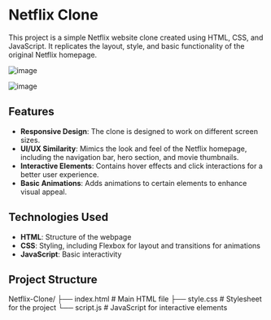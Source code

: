 # Netflix Clone

This project is a simple Netflix website clone created using HTML, CSS, and JavaScript. It replicates the layout, style, and basic functionality of the original Netflix homepage.

![image](https://github.com/user-attachments/assets/c79025eb-3614-44ed-afe3-ef645cbf6ba8)

![image](https://github.com/user-attachments/assets/10404d9c-d474-4772-bee1-aaed520c8049)


## Features

- **Responsive Design**: The clone is designed to work on different screen sizes.
- **UI/UX Similarity**: Mimics the look and feel of the Netflix homepage, including the navigation bar, hero section, and movie thumbnails.
- **Interactive Elements**: Contains hover effects and click interactions for a better user experience.
- **Basic Animations**: Adds animations to certain elements to enhance visual appeal.

## Technologies Used

- **HTML**: Structure of the webpage
- **CSS**: Styling, including Flexbox for layout and transitions for animations
- **JavaScript**: Basic interactivity

## Project Structure

Netflix-Clone/ ├── index.html # Main HTML file ├── style.css # Stylesheet for the project └── script.js # JavaScript for interactive elements
